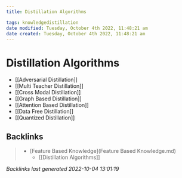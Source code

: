 ```yaml
---
title: Distillation Algorithms

tags: knowledgedistillation 
date modified: Tuesday, October 4th 2022, 11:48:21 am
date created: Tuesday, October 4th 2022, 11:48:21 am
---
```


# Distillation Algorithms
- [[Adversarial Distillation]]
- [[Multi Teacher Distillation]]
- [[Cross Modal Distillation]]
- [[Graph Based Distillation]]
- [[Attention Based Distillation]]
- [[Data Free Distillation]]
- [[Quantized Distillation]]

## Backlinks

> - [Feature Based Knowledge](Feature Based Knowledge.md)
>   - [[Distillation Algorithms]]

_Backlinks last generated 2022-10-04 13:01:19_
